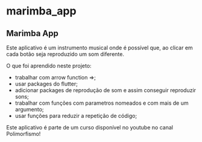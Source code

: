 # marimba_app



## Marimba App

Este aplicativo é um instrumento musical onde é possível que, ao clicar em cada botão seja reproduzido um som diferente.

O que foi aprendido neste projeto:

- trabalhar com arrow function =>;
- usar packages do flutter;
- adicionar packages de reprodução de som e assim conseguir reproduzir sons;
- trabalhar com funções com parametros nomeados e com mais de um argumento;
- usar funções para reduzir a repetição de código;



Este aplicativo é parte de um curso disponível no youtube no canal Polimorfismo!


